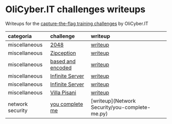 # OliCyber.IT challenges writeups

Writeups for the [capture-the-flag training challenges](https://training.olicyber.it/challenges) by OliCyber.IT


| categoria        | challenge                                                                                       | writeup                                       |
| :--------------- | :---------------------------------------------------------------------------------------------- | :-------------------------------------------- | 
| miscellaneous    | [2048](https://training.olicyber.it/challenges#challenge-31)                                    | [writeup](Miscellaneous/2048.py)              |
| miscellaneous    | [Zipception](https://training.olicyber.it/challenges#challenge-9)                               | [writeup](Miscellaneous/zipception.py)        |
| miscellaneous    | [based and encoded](https://training.olicyber.it/challenges#challenge-11)                       | [writeup](Miscellaneous/based-and-encoded.py) |
| miscellaneous    | [Infinite Server](https://training.olicyber.it/challenges#challenge-10)                         | [writeup](Miscellaneous/infinite-server.py)   |
| miscellaneous    | [Infinite Server](https://training.olicyber.it/challenges#challenge-10)                         | [writeup](Miscellaneous/infinite-server.py)   |
| miscellaneous    | [Villa Pisani](https://training.olicyber.it/challenges#challenge-3)                             | [writeup](Miscellaneous/villa-pisani.py)      |
| network security | [you complete me](https://training.olicyber.it/challenges#challenge-28)                         | [writeup](Network Security/you-complete-me.py)|
